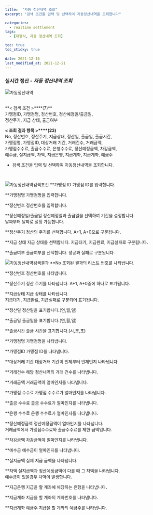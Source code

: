 ```yaml
---
title:  "자동 정산내역 조회"
excerpt: "검색 조건을 입력 및 선택하여 자동정산내역을 조회합니다"

categories:
  - realtime settlement
tags:
  - [대행사, 자동 정산내역 조회]

toc: true
toc_sticky: true
 
date: 2021-12-16
last_modified_at: 2021-12-21
---
```

### 실시간 정산 - *자동 정산내역 조회*
![자동정산내역](https://user-images.githubusercontent.com/95394003/146880409-fb69d6ed-f782-4887-ba2b-1c7f958d46c9.jpeg)

 <br>
**< 검색 조건 >****(7)**
<br>가맹점ID, 가맹점명, 정산번호, 정산예정일/출금일,<br>정산주기, 지급 상태, 출금여부

**< 조회 결과 항목 >****(23)**
<br>No, 정산번호, 정산주기, 지금상태, 정산일, 출금일, 출금시간,<br>가맹점명, 가맹점ID, 대상거래 기간, 거래건수, 거래금액,<br>가맹점수수료, 출금수수료, 은행수수료, 정산예정금액, 차감금액,<br> 예수금, 실지급액, 차액, 지급은행, 지급계좌, 지급계좌, 예금주


- 검색 조건을 입력 및 선택하여 자동정산내역을 조회합니다.



<br>

![자동정산내역검색조건](https://user-images.githubusercontent.com/95394003/146880454-30f8486f-4efc-4ef7-a1fc-a804bd954049.jpeg)
**가맹점 ID
가맹점 ID를 입력합니다.

**가맹점명
가맹점명을 입력합니다.

**정산번호
정산번호를 입력합니다.

**정산예정일/출금일
정산예정일과 출금일을 선택하여 기간을 설정합니다.<br>날짜부터 날짜로 설정 가능합니다.

**정산주기
정산의 주기를 선택합니다. A+1, A+0으로 구분됩니다.

**지급 상태
지급 상태를 선택합니다. 지급대기, 지급완료, 지급실패로 구분됩니다.

**출금여부
출금여부를 선택합니다. 성공과 실패로 구분됩니다.
<br>

![자동정산내역검색결과](https://user-images.githubusercontent.com/95394003/146880557-78159932-d954-43bc-bce7-ed3573c5b107.jpeg)
**No
조회된 결과의 리스트 번호를 나타냅니다.

**정산번호
정산번호를 나타냅니다.

**정산주기
정산 주기를 나타냅니다. A+1, A+0중에 하나로 표기됩니다.

**지급상태
지급 상태를 나타냅니다.<br>지급대기, 지급완료, 지급실패로 구분되어 표기됩니다.

**정산일
정산일을 표기합니다.(연,월,일)

**출금일
출금일을 표기합니다.(연,월,일)

**출금시간
출금 시간을 표기합니다.(시,분,초)

**가맹점명
가맹점명을 나타냅니다.

**가맹점ID
가맹점 ID를 나타냅니다.

**대상거래 기간
대상거래 기간이 언제부터 언제인지 나타냅니다.

**거래건수
해당 정산내역의 거래 건수를 나타냅니다.

**거래금액
거래금액이 얼마인지를 나타냅니다.

**가맹점 수수료
가맹점 수수료가 얼마인지를 나타냅니다.

**출금 수수료
출금 수수료가 얼마인지를 나타냅니다.

**은행 수수료
은행 수수료가 얼마인지를 나타냅니다.

**정산예정금액
정산예정금액이 얼마인지를 나타냅니다.<br>
거래금액에서 가맹점수수료와 출금수수료를 제한 금액입니다.

**차감금액
차감금액이 얼마인지를 나타냅니다.

**예수금
예수금이 얼마인지를 나타냅니다.

**실지급액
실제 지급 금액을 나타냅니다.

**차액
실지급액과 정산예정금액이 다를 때 그 차액을 나타냅니다.<br>
예수금이 있을경우 차액이 발생합니다.

**지급은행
지급을 할 계좌에 해당하는 은행을 나타냅니다.

**지급계좌
지급을 할 계좌의 계좌번호를 나타냅니다.

**지급계좌 예금주
지급을 할 계좌의 예금주를 나타냅니다.



